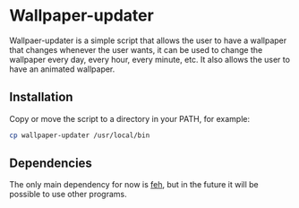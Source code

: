 # Wallpaper-updater

Wallpaer-updater is a simple script that allows the user to have a wallpaper
that changes whenever the user wants, it can be used to change the wallpaper
every day, every hour, every minute, etc. It also allows the user to have an animated wallpaper.

## Installation

Copy or move the script to a directory in your PATH, for example:

```bash
cp wallpaper-updater /usr/local/bin
```

## Dependencies

The only main dependency for now is [feh](https://feh.finalrewind.org/), but in the future it will be possible to use other programs.
